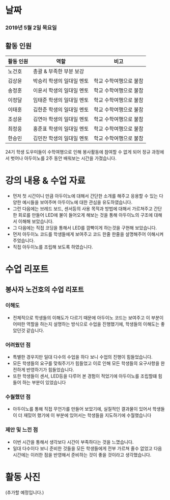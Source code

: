 # 날짜
### 2019년 5월 2일 목요일

## 활동 인원
|활동 인원|역할|비고|
|----|----|----|
|노건호|총괄 & 부족한 부분 보강||
|김상윤|박승리 학생의 일대일 멘토|학교 수학여행으로 불참|
|송정훈|이윤서 학생의 일대일 멘토|학교 수학여행으로 불참|
|이정달|임태준 학생의 일대일 멘토|학교 수학여행으로 불참|
|이태훈|김한준 학생의 일대일 멘토|학교 수학여행으로 불참|
|조성윤|김연아 학생의 일대일 멘토|학교 수학여행으로 불참|
|최정웅|홍준표 학생의 일대일 멘토|학교 수학여행으로 불참|
|한승민|김민찬 학생의 일대일 멘토|학교 수학여행으로 불참|

24기 학생 도우미들이 수학여행으로 인해 봉사활동에 참여할 수 없게 되어 정규 과정에서 벗어나 아두이노를 2주 동안 배워보는 시간을 가졌습니다.

# 강의 내용 & 수업 자료

* 먼저 첫 시간이니 만큼 아두이노에 대해서 간단한 소개를 해주고 응용할 수 있는 다양한 예시들을 보여주며 아두이노에 대한 관심을 유도하였습니다.
* 그런 다음에는 브레드 보드, 센서등의 사용 목적과 방법에 대해서 가르쳐주고 간단한 회로를 만들어 LED에 불이 들어오게 해보는 것을 통해 아두이노의 구조에 대해서 이해해 보았습니다.
* 그 다음에는 직접 코딩을 통해서 LED를 깜빡이게 하는것을 구현해 보았습니다.
* 먼저 아두이노 코드를 학생들에게 보여주고 코드 한줄 한줄을 설명해주어 이해시켜주었습니다.
* 직접 아두이노를 조립해 보도록 하였습니다. 

# 수업 리포트

## 봉사자 노건호의 수업 리포트

### 이해도
* 전체적으로 학생들의 이해도가 다르기 때문에 아두이노 코드는 보여주고 이 부분이 어떠한 역할을 하는지 설명하는 방식으로 수업을 진행했기에, 학생들의 이해도는 좋았던것 같습니다. 

### 어려웠던 점
* 특별한 경우지만 일대 다수의 수업을 하다 보니 수업의 진행이 힘들었습니다.
* 모든 학생들의 요구를 맞춰주기가 힘들었고 이로 인해 모든 학생들의 요구사항을 완전하게 반영하기가 힘들었습니다.
* 또한 학생들이 센서, LED등을 다루어 본 경험이 적었기에 아두이노를 조립할떄 힘들어 하는 부분이 있었습니다

### 수월했던 점
* 아두이노를 통해 직접 무언가를 만들어 보았기에, 실질적인 결과물이 있어서 학생들이 더 재밌어 했기에 이 부분에 있어서는 학생들을 지도하기에 수월했습니다

### 제안 및 느낀 점
* 이번 시간을 통해서 생각보다 시간이 부족하다는 것을 느꼈습니다.
* 일대 다수이다 보니 준비한 것들을 모든 학생들에게 전부 가르쳐 줄수 없었고 다음 시간에는 이러한 점을 반영해서 준비하는 것이 좋을 것이라고 생각했습니다.

# 활동 사진
(추가할 예정입니다.)
